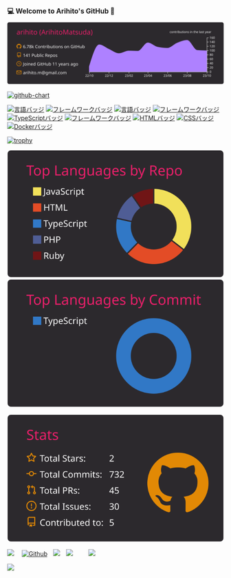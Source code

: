 <svg class="My_Page" fill="none" viewBox="0 0 900 75" width="900" height="75" xmlns="http://www.w3.org/2000/svg" style="border-radius: 5px">
<foreignObject width="100%" height="100%">
<div xmlns="http://www.w3.org/1999/xhtml">
<h1 style="
@import url('https://fonts.googleapis.com/css2?family=Oswald&display=swap');
@-webkit-keyframes typing { 
from { width: 0; } 
}
@-webkit-keyframes blink-caret { 
50% { border-color: transparent; } 
}
h1 {
font-family: 'Oswald';
font-size: 4.2rem;
-webkit-animation: typing 2s steps(30, end), blink-caret .5s step-end infinite alternate;
color: white;
text-shadow: #f136ab 0px 0 5px;
}">💻 Welcome to Arihito's GitHub 📱</h1>
</div>
</foreignObject>
</svg>

<!--
**arihito/arihito** is a ✨ _special_ ✨ repository because its `README.md` (this file) appears on your GitHub profile.

Here are some ideas to get you started:

- 🔭 I’m currently working on ...
- 🌱 I’m currently learning ...
- 👯 I’m looking to collaborate on ...
- 🤔 I’m looking for help with ...
- 💬 Ask me about ...
- 📫 How to reach me: ...
- 😄 Pronouns: ...
- ⚡ Fun fact: ...
-->
[![](https://raw.githubusercontent.com/arihito/arihito/main/profile-summary-card-output/monokai/0-profile-details.svg)](https://github.com/vn7n24fzkq/github-profile-summary-cards)

[![github-chart](https://github-chart.vercel.app/api?user=arihito)](https://github.com/arihito/github-chart)

[![言語バッジ](https://img.shields.io/badge/-PHP-777BB4.svg?logo=php&style=flat-square&logoColor=white)](https://www.php.org/)
[![フレームワークバッジ](https://img.shields.io/badge/-laravel-FF2D20.svg?logo=laravel&style=flat-square&logoColor=white)](https://laravel.org/)
[![言語バッジ](https://img.shields.io/badge/-Ruby-CC342D.svg?logo=ruby&style=flat-square&logoColor=white)](https://www.ruby-lang.org/)
[![フレームワークバッジ](https://img.shields.io/badge/-Ruby%20on%20Rails-CC0000.svg?logo=ruby-on-rails&style=flat-square&logoColor=white)](https://rubyonrails.org/)
[![TypeScriptバッジ](https://img.shields.io/badge/-TypeScript-3178C6.svg?logo=typescript&style=flat-square&logoColor=white)](https://typescriptbook.jp/)
[![フレームワークバッジ](https://img.shields.io/badge/-next.js-000000.svg?logo=next.js&style=flat-square&logoColor=white)](https://nextjs.org/learn/basics/create-nextjs-app)
[![HTMLバッジ](https://img.shields.io/badge/-HTML5-E34F26.svg?logo=html5&style=flat-square&logoColor=white)](https://developer.mozilla.org/en-US/docs/Web/Guide/HTML)
[![CSSバッジ](https://img.shields.io/badge/-CSS3-1572B6.svg?logo=css3&style=flat-square&logoColor=white)](https://developer.mozilla.org/en-US/docs/Web/CSS)
[![Dockerバッジ](https://img.shields.io/badge/-Docker-2496ED.svg?logo=docker&style=flat-square&logoColor=white)](https://www.docker.com/)

[![trophy](https://github-profile-trophy.vercel.app/?username=arihito&theme=dark_dimmed)](https://github-profile-trophy.vercel.app/?username=arihito&theme=dark_dimmed)

[![](https://raw.githubusercontent.com/arihito/arihito/main/profile-summary-card-output/monokai/1-repos-per-language.svg)](https://github.com/vn7n24fzkq/github-profile-summary-cards)　[![](https://raw.githubusercontent.com/arihito/arihito/main/profile-summary-card-output/monokai/2-most-commit-language.svg)](https://github.com/vn7n24fzkq/github-profile-summary-cards)


<a href="https://github.com/vn7n24fzkq/github-profile-summary-cards"><img src="https://raw.githubusercontent.com/arihito/arihito/main/profile-summary-card-output/monokai/3-stats.svg"></a>

<div>

![](https://img.shields.io/badge/GitHubID-arihito-cc0066.svg)　
[![Github](https://img.shields.io/badge/--FFFFFF?style=social&logo=github&label=Follow%20arihito)](https://github.com/arihito)　![](https://img.shields.io/badge/Update-2023/05-333333.svg)　![](https://img.shields.io/badge/Since-2012/02-555555.svg)　　<a href="https://www.buymeacoffee.com/arihito"><img src="https://img.buymeacoffee.com/button-api/?text=Please support 1 Coin !!&emoji=✨&slug=arihito&button_colour=555555&font_colour=ffffff&font_family=Lato&outline_colour=ffffff&coffee_colour=FFDD00" width="23%" style="margin-left:8px"></a>

<img src="https://skillicons.dev/icons?i=html,css,sass,bootstrap,tailwind,styledcomponents,js,jquery,ts,babel,gulp,webpack,nodejs,vite,deno,react,vue,svelte,next,nuxtjs,redux,remix,vercel,firebase,supabase,apollo,graphql,prisma,vscode,eclipse,vim,ruby,php,mysql,laravel,wordpress,docker,aws,linux,bash,md,git,github,githubactions,ps,ai,ae,xd,figma" width="80%"/>

</div>
